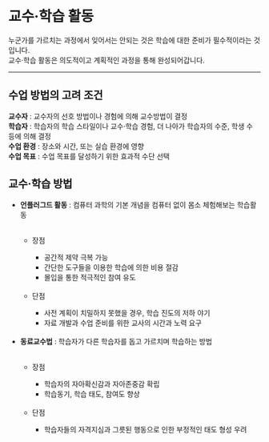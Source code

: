 교수·학습 활동
==============
누군가를 가르치는 과정에서 잊어서는 안되는 것은 학습에 대한 준비가 필수적이라는 것입니다.<br>
교수·학습 활동은 의도적이고 계획적인 과정을 통해 완성되어갑니다.
<hr>

<h2>수업 방법의 고려 조건</h2>

**교수자** : 교수자의 선호 방법이나 경험에 의해 교수방법이 결정<br>
**학습자** : 학습자의 학습 스타일이나 교수·학습 경험, 더 나아가 학습자의 수준, 학생 수 등에 의해 결정<br>
**수업 환경** : 장소와 시간, 또는 실습 환경에 영향<br>
**수업 목표** : 수업 목표를 달성하기 위한 효과적 수단 선택<br>

<h2>교수·학습 방법</h2>
<ul>
    <li><strong>언플러그드 활동</strong> : 컴퓨터 과학의 기본 개념을 컴퓨터 없이 몸소 체험해보는 학습활동</li>
    <br>
    <ul>
        <li>장점</li>
        <ul>
            <li>공간적 제약 극복 가능</li>
            <li>간단한 도구들을 이용한 학습에 의한 비용 절감</li>
            <li>몰입을 통한 적극적인 참여 유도</li>
        </ul>
        <br>
        <li>단점</li>
        <ul>
            <li>사전 계획이 치밀하지 못했을 경우, 학습 진도의 저하 야기</li>
            <li>자료 개발과 수업 준비를 위한 교사의 시간과 노력 요구</li>
        </ul>
    </ul>
    <br>
    <li><strong>동료교수법</strong> : 학습자가 다른 학습자를 돕고 가르치며 학습하는 방법</li>
    <br>
    <ul>
        <li>장점</li>
        <ul>
            <li>학습자의 자아확신감과 자아존중감 확립</li>
            <li>학습동기, 학습 태도, 참여도 향상</li>
        </ul>
        <br>
        <li>단점</li>
        <ul>
            <li>학습자들의 자격지심과 그릇된 행동으로 인한 부정적인 태도 형성 우려</li>
        </ul>
    </ul>
</ul>